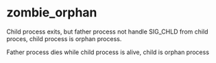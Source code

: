 # zombie_orphan
Child process exits, but father process not handle SIG_CHLD from child proces, child process is orphan process.




Father process dies while child process is alive, child is orphan process

